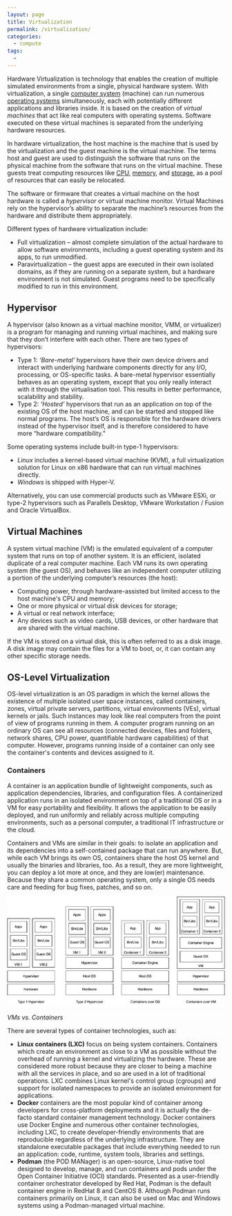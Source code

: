 ```yaml
---
layout: page
title: Virtualization
permalink: /virtualization/
categories: 
  - compute
tags:
  - 
---
```

Hardware Virtualization is technology that enables the creation of multiple simulated environments from a single, physical hardware system. With virtualization, a single [computer system](/hardware) (machine) can run numerous [operating systems](/os) simultaneously, each with potentially different applications and libraries inside. It is based on the creation of *virtual machines* that act like real computers with operating systems. Software executed on these virtual machines is separated from the underlying hardware resources. 

In hardware virtualization, the host machine is the machine that is used by the virtualization and the guest machine is the virtual machine. The terms host and guest are used to distinguish the software that runs on the physical machine from the software that runs on the virtual machine. These guests treat computing resources like [CPU](/hardware#central-processing-unit), [memory](/hardware#main-memory), and [storage](/hardware#storage), as a pool of resources that can easily be relocated. 

The software or firmware that creates a virtual machine on the host hardware is called a *hypervisor* or virtual machine monitor. Virtual Machines rely on the hypervisor’s ability to separate the machine’s resources from the hardware and distribute them appropriately.

Different types of hardware virtualization include:
- Full virtualization – almost complete simulation of the actual hardware to allow software environments, including a guest operating system and its apps, to run unmodified.
- Paravirtualization – the guest apps are executed in their own isolated domains, as if they are running on a separate system, but a hardware environment is not simulated. Guest programs need to be specifically modified to run in this environment.

## Hypervisor
A hypervisor (also known as a virtual machine monitor, VMM, or virtualizer) is a program for managing and running virtual machines, and making sure that they don’t interfere with each other. There are two types of hypervisors:
- Type 1: *‘Bare-metal’* hypervisors have their own device drivers and interact with underlying hardware components directly for any I/O, processing, or OS-specific tasks. A bare-metal hypervisor essentially behaves as an operating system, except that you only really interact with it through the virtualisation tool. This results in better performance, scalability and stability. 
- Type 2: *‘Hosted’* hypervisors that run as an application on top of the existing OS of the host machine, and can be started and stopped like normal programs. The host’s OS is responsible for the hardware drivers instead of the hypervisor itself, and is therefore considered to have more “hardware compatibility.”

Some operating systems include built-in type-1 hypervisors:
- *Linux* includes a kernel-based virtual machine (KVM), a full virtualization solution for Linux on x86 hardware that can run virtual machines directly. 
- *Windows* is shipped with Hyper-V.

Alternatively, you can use commercial products such as VMware ESXi, or type-2 hypervisors such as Parallels Desktop, VMware Workstation / Fusion and Oracle VirtualBox.

## Virtual Machines
A system virtual machine (VM) is the emulated equivalent of a computer system that runs on top of another system. It is an efficient, isolated duplicate of a real computer machine. Each VM runs its own operating system (the guest OS), and behaves like an independent computer utilizing a portion of the underlying computer’s resources (the host):
- Computing power, through hardware-assisted but limited access to the host machine's CPU and memory; 
- One or more physical or virtual disk devices for storage; 
- A virtual or real network interface; 
- Any devices such as video cards, USB devices, or other hardware that are shared with the virtual machine. 

If the VM is stored on a virtual disk, this is often referred to as a disk image. A disk image may contain the files for a VM to boot, or, it can contain any other specific storage needs.

## OS-Level Virtualization
OS-level virtualization is an OS paradigm in which the kernel allows the existence of multiple isolated user space instances, called containers, zones, virtual private servers, partitions, virtual environments (VEs), virtual kernels or jails. Such instances may look like real computers from the point of view of programs running in them. A computer program running on an ordinary OS can see all resources (connected devices, files and folders, network shares, CPU power, quantifiable hardware capabilities) of that computer. However, programs running inside of a container can only see the container's contents and devices assigned to it. 

### Containers
A container is an application bundle of lightweight components, such as application dependencies, libraries, and configuration files. A containerized application runs in an isolated environment on top of a traditional OS or in a VM for easy portability and flexibility. It allows the application to be easily deployed, and run uniformly and reliably across multiple computing environments, such as a personal computer, a traditional IT infrastructure or the cloud.

Containers and VMs are similar in their goals: to isolate an application and its dependencies into a self-contained package that can run anywhere. But, while each VM brings its own OS, containers share the host OS kernel and usually the binaries and libraries, too. As a result, they are more lightweight, you can deploy a lot more at once, and they are low(er) maintenance. Because they share a common operating system, only a single OS needs care and feeding for bug fixes, patches, and so on. 

![VMs vs. Containers](/assets/images/virtualization.png)

*VMs vs. Containers*

There are several types of container technologies, such as:
- **Linux containers (LXC)** focus on being system containers. Containers which create an environment as close to a VM as possible without the overhead of running a kernel and virtualizing the hardware. These are considered more robust because they are closer to being a machine with all the services in place, and so are used in a lot of traditional operations. LXC combines Linux kernel's control group (cgroups) and support for isolated namespaces to provide an isolated environment for applications. 
- **Docker** containers are the most popular kind of container among developers for cross-platform deployments and it is actually the de-facto standard container management technology. Docker containers use Docker Engine and numerous other container technologies, including LXC, to create developer-friendly environments that are reproducible regardless of the underlying infrastructure. They are standalone executable packages that include everything needed to run an application: code, runtime, system tools, libraries and settings. 
- **Podman** (the POD MANager) is an open-source, Linux-native tool designed to develop, manage, and run containers and pods under the Open Container Initiative (OCI) standards. Presented as a user-friendly container orchestrator developed by Red Hat, Podman is the default container engine in RedHat 8 and CentOS 8. Although Podman runs containers primarily on Linux, it can also be used on Mac and Windows systems using a Podman-managed virtual machine. 
